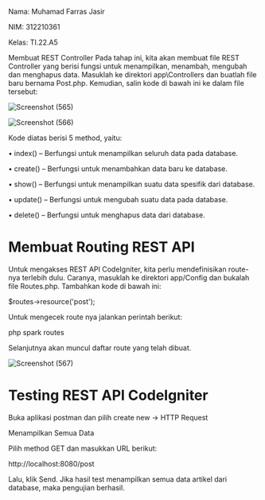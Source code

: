

Nama: Muhamad Farras Jasir

NIM: 312210361

Kelas: TI.22.A5

Membuat REST Controller
Pada tahap ini, kita akan membuat file REST Controller yang berisi fungsi untuk menampilkan,
menambah, mengubah dan menghapus data. Masuklah ke direktori app\Controllers dan buatlah file
baru bernama Post.php. Kemudian, salin kode di bawah ini ke dalam file tersebut:

![Screenshot (565)](https://github.com/muhamadfarrasjasir12/praktikum7/assets/150880443/d88684c8-3e3d-4d0a-a946-a75e4a3ccc00)



![Screenshot (566)](https://github.com/muhamadfarrasjasir12/praktikum7/assets/150880443/c84bc3dd-fce6-45e8-8839-183eee4caa1c)


Kode diatas berisi 5 method, yaitu:

• index() – Berfungsi untuk menampilkan seluruh data pada database.

• create() – Berfungsi untuk menambahkan data baru ke database.

• show() – Berfungsi untuk menampilkan suatu data spesifik dari database.

• update() – Berfungsi untuk mengubah suatu data pada database.

• delete() – Berfungsi untuk menghapus data dari database.

# Membuat Routing REST API

Untuk mengakses REST API CodeIgniter, kita perlu mendefinisikan route-nya terlebih dulu.
Caranya, masuklah ke direktori app/Config dan bukalah file Routes.php. Tambahkan kode
di bawah ini:

$routes->resource('post');

Untuk mengecek route nya jalankan perintah berikut:

php spark routes

Selanjutnya akan muncul daftar route yang telah dibuat.

![Screenshot (567)](https://github.com/muhamadfarrasjasir12/praktikum7/assets/150880443/1024fc42-fdc9-476c-8361-2c8671b8118b)

# Testing REST API CodeIgniter

Buka aplikasi postman dan pilih create new → HTTP Request

Menampilkan Semua Data

Pilih method GET dan masukkan URL berikut:

http://localhost:8080/post

Lalu, klik Send. Jika hasil test menampilkan semua data artikel dari database, maka pengujian
berhasil.


